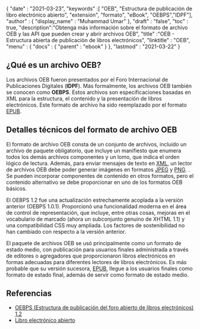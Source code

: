{
  "date" : "2021-03-23",
  "keywords" :[ "OEB", "Estructura de publicación de libro electrónico abierto", "extensión", "formato", "eBook", "OEBPS","IDPF"],
  "author" : {
    "display_name" : "Muhammad Umar"
},
  "draft" : "false",
  "toc" : true,
  "description":"Obtenga más información sobre el formato de archivo OEB y las API que pueden crear y abrir archivos OEB",
  "title" :"OEB - Estructura abierta de publicación de libros electrónicos",
  "linktitle" : "OEB",
  "menu" : {
    "docs" : {
      "parent" : "ebook"
}
},
  "lastmod" : "2021-03-22"
}

## ¿Qué es un archivo OEB?

Los archivos OEB fueron presentados por el Foro Internacional de Publicaciones Digitales (**IDPF**). Más formalmente, los archivos OEB también se conocen como **OEBPS**. Estos archivos son especificaciones basadas en XML para la estructura, el contenido y la presentación de libros electrónicos. Este formato de archivo ha sido reemplazado por el formato [EPUB](/es/ebook/epub/).

## Detalles técnicos del formato de archivo OEB

El formato de archivo OEB consta de un conjunto de archivos, incluido un archivo de paquete obligatorio, que incluye un manifiesto que enumera todos los demás archivos componentes y un lomo, que indica el orden lógico de lectura. Además, para enviar mensajes de texto en [XML](/es/web/xml/), un lector de archivos OEB debe poder generar imágenes en formatos [JPEG](/es/image/jpeg/) y [PNG](/es/image/png/). . Se pueden incorporar componentes de contenido en otros formatos, pero el contenido alternativo se debe proporcionar en uno de los formatos OEB básicos.

El OEBPS 1.2 fue una actualización estrechamente acoplada a la versión anterior (OEBPS 1.0.1). Proporcionó una funcionalidad moderna en el área de control de representación, que incluye, entre otras cosas, mejoras en el vocabulario de marcado (ahora un subconjunto genuino de XHTML 1.1) y una compatibilidad CSS muy ampliada. Los factores de sostenibilidad no han cambiado con respecto a la versión anterior.
  

El paquete de archivos OEB se usó principalmente como un formato de estado medio, con publicación para usuarios finales administrada a través de editores o agregadores que proporcionaron libros electrónicos en formas adecuadas para diferentes lectores de libros electrónicos. Es más probable que su versión sucesora, [EPUB](/es/ebook/epub/), llegue a los usuarios finales como formato de estado final, además de servir como formato de estado medio.

## Referencias

* [OEBPS (Estructura de publicación del foro abierto de libros electrónicos) 1.2](https://www.loc.gov/preservation/digital/formats/fdd/fdd000171.shtml)
* [Libro electrónico abierto](https://en.wikipedia.org/wiki/Open_eBook)



